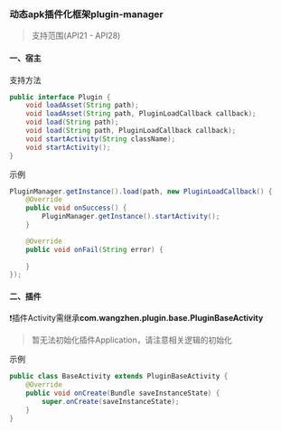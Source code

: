 ### 动态apk插件化框架plugin-manager
> 支持范围(API21 - API28)

#### 一、宿主
支持方法
```java
public interface Plugin {
    void loadAsset(String path);
    void loadAsset(String path, PluginLoadCallback callback);
    void load(String path);
    void load(String path, PluginLoadCallback callback);
    void startActivity(String className);
    void startActivity();
}
```
示例
```java
PluginManager.getInstance().load(path, new PluginLoadCallback() {
    @Override
    public void onSuccess() {
        PluginManager.getInstance().startActivity();
    }

    @Override
    public void onFail(String error) {
        
    }
});
``` 

#### 二、插件
❗️️插件Activity需继承**com.wangzhen.plugin.base.PluginBaseActivity**  
> 暂无法初始化插件Application，请注意相关逻辑的初始化

示例
```java
public class BaseActivity extends PluginBaseActivity {
    @Override
    public void onCreate(Bundle saveInstanceState) {
        super.onCreate(saveInstanceState);
    }
}
```